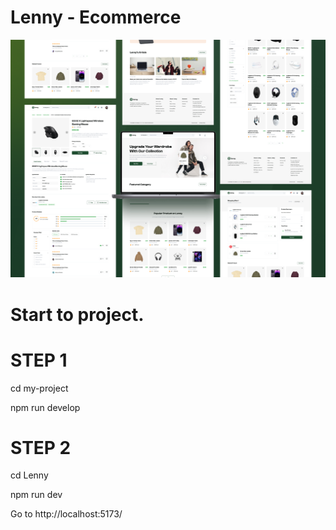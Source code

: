# Lenny - Ecommerce

<img src="https://github.com/ElcanBadalovs/Lenny/blob/main/Lenny.png?raw=true"></img>

# Start to project.

# STEP 1

<p>cd my-project</p>
<p>npm run develop</p>

# STEP 2

<p>cd Lenny</p>
<p>npm run dev</p>
<p>Go to http://localhost:5173/</p>
